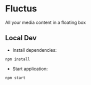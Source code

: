 # Fluctus
All your media content in a floating box


## Local Dev

- Install dependencies:
```bash
npm install
```

- Start application:
```bash
npm start
```